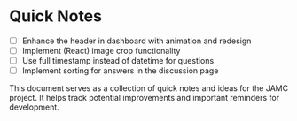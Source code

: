 # Quick Notes

- [ ] Enhance the header in dashboard with animation and redesign
- [ ] Implement (React) image crop functionality
- [ ] Use full timestamp instead of datetime for questions
- [ ] Implement sorting for answers in the discussion page

This document serves as a collection of quick notes and ideas for the JAMC project. It helps track potential improvements and important reminders for development.
